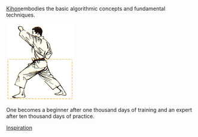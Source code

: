 [Kihon](https://en.wikipedia.org/wiki/Kihon)embodies the basic algorithmic concepts and fundamental techniques.

![Kihon](kihon.gif)

One becomes a beginner after one thousand days of training and an expert after ten thousand days of practice.

[Inspiration](http://the-martial-way.com/)
